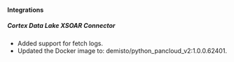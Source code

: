 
#### Integrations

##### Cortex Data Lake XSOAR Connector

- Added support for fetch logs.
- Updated the Docker image to: demisto/python_pancloud_v2:1.0.0.62401.
